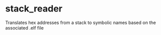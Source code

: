 # stack_reader
Translates hex addresses from a stack to symbolic names based on the associated .elf file
